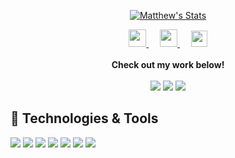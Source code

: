 
<!--
**MatthewLaFalce/MatthewLaFalce** is a ✨ _special_ ✨ repository because its `README.md` (this file) appears on your GitHub profile.

Here are some ideas to get you started:

- 🔭 I’m currently working on ...
- 🌱 I’m currently learning ...
- 👯 I’m looking to collaborate on ...
- 🤔 I’m looking for help with ...
- 💬 Ask me about ...
- 📫 How to reach me: ...
- 😄 Pronouns: ...
- ⚡ Fun fact: ...
-->
<p align="center">
  <a href="https://github.com/MatthewLaFalce" class="rich-diff-level-one">
    <img src="https://github-readme-stats.vercel.app/api?username=MatthewLaFalce&count_private=true&show_icons=true&theme=graywhite&hide=stars,contribs" alt="Matthew's Stats" >
  </a>
</p>


<p align="center">
  <a href="https://toolkit.mattlafalce.me">
    <img src="https://img.icons8.com/material/256/000000/toolbox--v1.png" width="28px"/>
  </a>
  &emsp;
  <a href="https://mattlafalce.me">
    <img src="https://img.icons8.com/material/256/000000/globe--v1.png" width="28px"/>
  </a>
  &emsp;
  <a href="https://linkedin.com/in/matthew-lafalce">
    <img src="https://img.icons8.com/ios-filled/256/000000/linkedin.svg" width="26px"/>
  </a>
  <br><br>
  <strong>Check out my work below!</strong>
  <br><br>
  <img src="https://badges.pufler.dev/repos/MatthewLaFalce?style=flat-square&color=black&logo=github">
  <img src="https://badges.pufler.dev/years/MatthewLaFalce?style=flat-square&color=black&logo=github">
  <img src="https://badges.pufler.dev/gists/MatthewLaFalce?style=flat-square&color=black&logo=github">
</p>


## 🔧 Technologies & Tools
![](https://img.shields.io/badge/OS-Linux-informational?style=flat&logo=linux&logoColor=white&color=000000)
![](https://img.shields.io/badge/Editor-Vim-informational?style=flat&logo=vim&logoColor=white&color=000000)
![](https://img.shields.io/badge/Editor-Eclipse-informational?style=flat&logo=eclipse&logoColor=white&color=000000)
![](https://img.shields.io/badge/Code-Ruby-informational?style=flat&logo=ruby&logoColor=white&color=000000)
![](https://img.shields.io/badge/Code-Java-informational?style=flat&logo=java&logoColor=white&color=000000)
![](https://img.shields.io/badge/Shell-Bash-informational?style=flat&logo=gnu-bash&logoColor=white&color=000000)
![](https://img.shields.io/badge/Tools-PostgreSQL-informational?style=flat&logo=postgresql&logoColor=white&color=000000)
